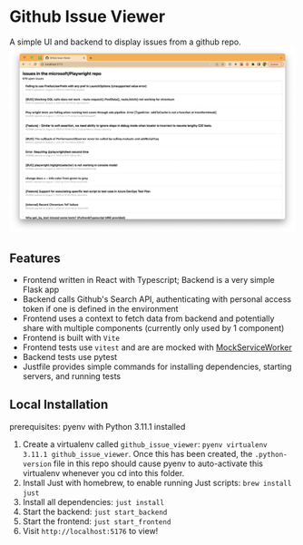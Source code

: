 # Github Issue Viewer

A simple UI and backend to display issues from a github repo.
![image](./screenshot.png)

## Features

- Frontend written in React with Typescript; Backend is a very simple Flask app
- Backend calls Github's Search API, authenticating with personal access token if one is defined in the environment
- Frontend uses a context to fetch data from backend and potentially share with multiple components (currently only used by 1 component)
- Frontend is built with `Vite`
- Frontend tests use `vitest` and are are mocked with [MockServiceWorker](https://mswjs.io/)
- Backend tests use pytest
- Justfile provides simple commands for installing dependencies, starting servers, and running tests

## Local Installation

prerequisites: pyenv with Python 3.11.1 installed

1. Create a virtualenv called `github_issue_viewer`: `pyenv virtualenv 3.11.1 github_issue_viewer`. Once this has been created, the `.python-version` file in this repo should cause pyenv to auto-activate this virtualenv whenever you cd into this folder.
2. Install Just with homebrew, to enable running Just scripts: `brew install just`
3. Install all dependencies: `just install`
4. Start the backend: `just start_backend`
5. Start the frontend: `just start_frontend`
6. Visit `http://localhost:5176` to view!
